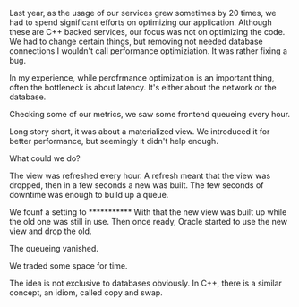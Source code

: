 Last year, as the usage of our services grew sometimes by 20 times, we had to spend significant efforts on optimizing our application. Although these are C++ backed services, our focus was not on optimizing the code. We had to change certain things, but removing not needed database connections I wouldn't call performance optimiziation. It was rather fixing a bug.

In my experience, while perofrmance optimization is an important thing, often the bottleneck is about latency. It's either about the network or the database.

Checking some of our metrics, we saw some frontend queueing every hour.

Long story short, it was about a materialized view. We introduced it for better performance, but seemingly it didn't help enough.

What could we do?

The view was refreshed every hour. A refresh meant that the view was dropped, then in a few seconds a new was built. The few seconds of downtime was enough to build up a queue.

We founf a setting to *********** With that the new view was built up while the old one was still in use. Then once ready, Oracle started to use the new view and drop the old.

The queueing vanished.

We traded some space for time.

The idea is not exclusive to databases obviously. In C++, there is a similar concept, an idiom, called copy and swap.